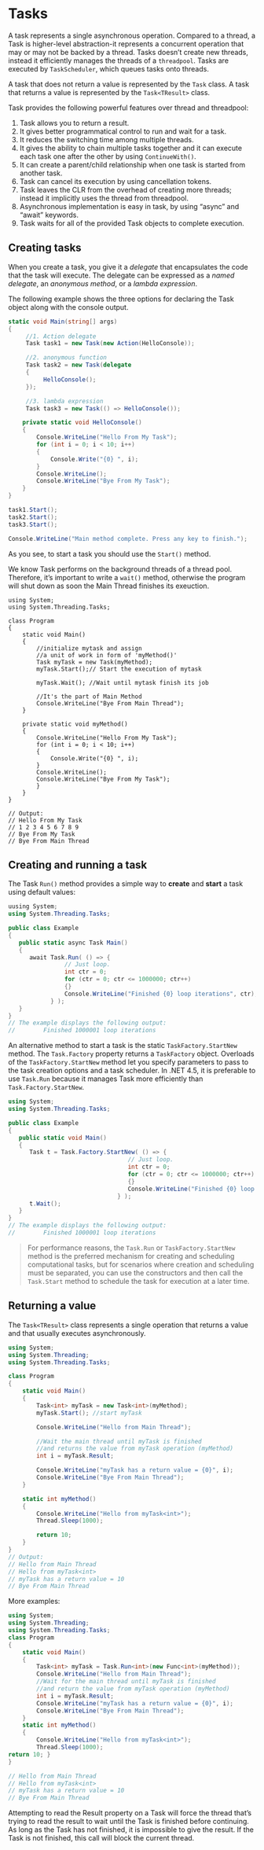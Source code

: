 # Tasks

A task represents a single asynchronous operation. Compared to a thread, a Task is higher-level abstraction-it represents a concurrent operation that may or may not be backed by a thread. Tasks doesn’t create new threads, instead it efficiently manages the threads of a `threadpool`. Tasks are executed by `TaskScheduler`, which queues tasks onto threads.

A task that does not return a value is represented by the `Task` class. A task that returns a value is represented by the `Task<TResult>` class.

Task provides the following powerful features over thread and threadpool:

1. Task allows you to return a result.
2. It gives better programmatical control to run and wait for a task.
3. It reduces the switching time among multiple threads.
4. It gives the ability to chain multiple tasks together and it can execute each task one after the other by using `ContinueWith()`.
5. It can create a parent/child relationship when one task is started from another task.
6. Task can cancel its execution by using cancellation tokens.
7. Task leaves the CLR from the overhead of creating more threads; instead it implicitly uses the thread from threadpool.
8. Asynchronous implementation is easy in task, by using “async” and “await” keywords.
9. Task waits for all of the provided Task objects to complete execution.

## Creating tasks

When you create a task, you give it a *delegate* that encapsulates the code that the task will execute. The delegate can be expressed as a *named delegate*, an *anonymous method*, or a *lambda expression*.

The following example shows the three options for declaring the Task object along with the console output.

```csharp
static void Main(string[] args)
{
     //1. Action delegate
     Task task1 = new Task(new Action(HelloConsole));

     //2. anonymous function
     Task task2 = new Task(delegate
     {
          HelloConsole();
     });

     //3. lambda expression
     Task task3 = new Task(() => HelloConsole());

    private static void HelloConsole()
    {
        Console.WriteLine("Hello From My Task");
        for (int i = 0; i < 10; i++)
        {
            Console.Write("{0} ", i);
        }
        Console.WriteLine();
        Console.WriteLine("Bye From My Task");
    }
}

task1.Start();
task2.Start();
task3.Start();

Console.WriteLine("Main method complete. Press any key to finish.");
```

As you see, to start a task you should use the `Start()` method.

We know Task performs on the background threads of a thread pool. Therefore, it’s important to write a `wait()` method, otherwise the program will shut down as soon the Main Thread finishes its exeuction.

```Csharp
using System;
using System.Threading.Tasks;

class Program
{
    static void Main()
    {
        //initialize mytask and assign
        //a unit of work in form of 'myMethod()'
        Task myTask = new Task(myMethod);
        myTask.Start();// Start the execution of mytask

        myTask.Wait(); //Wait until mytask finish its job

        //It's the part of Main Method
        Console.WriteLine("Bye From Main Thread");
    }

    private static void myMethod()
    {
        Console.WriteLine("Hello From My Task");
        for (int i = 0; i < 10; i++)
        {
            Console.Write("{0} ", i);
        }
        Console.WriteLine();
        Console.WriteLine("Bye From My Task");
        }
    }
}

// Output:
// Hello From My Task
// 1 2 3 4 5 6 7 8 9
// Bye From My Task
// Bye From Main Thread
```

## Creating and running a task

The Task `Run()` method provides a simple way to **create** and **start** a task using default values:

```csharp
uusing System;
using System.Threading.Tasks;

public class Example
{
   public static async Task Main()
   {
      await Task.Run( () => {
                // Just loop.
                int ctr = 0;
                for (ctr = 0; ctr <= 1000000; ctr++)
                {}
                Console.WriteLine("Finished {0} loop iterations", ctr);
            } );
   }
}
// The example displays the following output:
//        Finished 1000001 loop iterations
```

An alternative method to start a task is the static `TaskFactory.StartNew` method. The `Task.Factory` property returns a `TaskFactory` object. Overloads of the `TaskFactory.StartNew` method let you specify parameters to pass to the task creation options and a task scheduler. In .NET 4.5, it is preferable to use `Task.Run` because it manages Task more efficiently than `Task.Factory.StartNew`.

```csharp
using System;
using System.Threading.Tasks;

public class Example
{
   public static void Main()
   {
      Task t = Task.Factory.StartNew( () => {
                                  // Just loop.
                                  int ctr = 0;
                                  for (ctr = 0; ctr <= 1000000; ctr++)
                                  {}
                                  Console.WriteLine("Finished {0} loop iterations", ctr);
                               } );
      t.Wait();
   }
}
// The example displays the following output:
//        Finished 1000001 loop iterations
```

>For performance reasons, the `Task.Run` or `TaskFactory.StartNew` method is the preferred mechanism for creating and scheduling computational tasks, but for scenarios where creation and scheduling must be separated, you can use the constructors and then call the `Task.Start` method to schedule the task for execution at a later time.

## Returning a value

The `Task<TResult>` class represents a single operation that returns a value and that usually executes asynchronously.

```csharp
using System;
using System.Threading;
using System.Threading.Tasks;

class Program
{
    static void Main()
    {
        Task<int> myTask = new Task<int>(myMethod);
        myTask.Start(); //start myTask

        Console.WriteLine("Hello from Main Thread");

        //Wait the main thread until myTask is finished
        //and returns the value from myTask operation (myMethod)
        int i = myTask.Result;

        Console.WriteLine("myTask has a return value = {0}", i);
        Console.WriteLine("Bye From Main Thread");
    }

    static int myMethod()
    {
        Console.WriteLine("Hello from myTask<int>");
        Thread.Sleep(1000);

        return 10;
    }
}
// Output:
// Hello from Main Thread
// Hello from myTask<int>
// myTask has a return value = 10
// Bye From Main Thread
```

More examples:

```csharp
using System;
using System.Threading;
using System.Threading.Tasks;
class Program
{
    static void Main()
    {
        Task<int> myTask = Task.Run<int>(new Func<int>(myMethod));
        Console.WriteLine("Hello from Main Thread");
        //Wait for the main thread until myTask is finished
        //and return the value from myTask operation (myMethod)
        int i = myTask.Result;
        Console.WriteLine("myTask has a return value = {0}", i);
        Console.WriteLine("Bye From Main Thread");
    }
    static int myMethod()
    {
        Console.WriteLine("Hello from myTask<int>");
        Thread.Sleep(1000);
return 10; }
}

// Hello from Main Thread
// Hello from myTask<int>
// myTask has a return value = 10
// Bye From Main Thread
```

Attempting to read the Result property on a Task will force the thread that’s trying to read the result to wait until the Task is finished before continuing. As long as the Task has not finished, it is impossible to give the result. If the Task is not finished, this call will block the current thread.